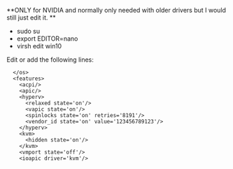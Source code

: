 \*\*ONLY for NVIDIA and normally only needed with older drivers but I would still just edit it. \*\*

- sudo su
- export EDITOR=nano
- virsh edit win10

Edit or add the following lines:

```plaintext
  </os>
  <features>
    <acpi/>
    <apic/>
    <hyperv>
      <relaxed state='on'/>
      <vapic state='on'/>
      <spinlocks state='on' retries='8191'/>
      <vendor_id state='on' value='123456789123'/>
    </hyperv>
    <kvm>
      <hidden state='on'/>
    </kvm>
    <vmport state='off'/>
    <ioapic driver='kvm'/>
```